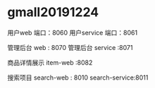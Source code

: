 # gmall20191224

用户web  端口：8060
用户service 端口：8061

管理后台 web : 8070
管理后台 service :8071

商品详情展示 item-web :8082

搜索项目  search-web : 8010
          search-service:8011


